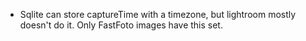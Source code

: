 * Sqlite can store captureTime with a timezone, but lightroom mostly doesn't do it.  Only FastFoto images have this set.
